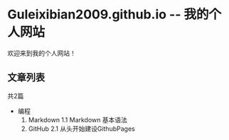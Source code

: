 # Guleixibian2009.github.io -- 我的个人网站
欢迎来到我的个人网站！

## 文章列表

共2篇
- 编程
    1. Markdown
        1.1 Markdown 基本语法
    2. GitHub
        2.1 从头开始建设GithubPages
